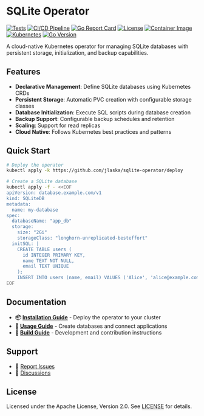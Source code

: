 # SQLite Operator

[![Tests](https://github.com/jlaska/sqlite-operator/actions/workflows/test.yml/badge.svg)](https://github.com/jlaska/sqlite-operator/actions/workflows/test.yml)
[![CI/CD Pipeline](https://github.com/jlaska/sqlite-operator/actions/workflows/ci.yaml/badge.svg)](https://github.com/jlaska/sqlite-operator/actions/workflows/ci.yaml)
[![Go Report Card](https://goreportcard.com/badge/github.com/jlaska/sqlite-operator)](https://goreportcard.com/report/github.com/jlaska/sqlite-operator)
[![License](https://img.shields.io/badge/License-Apache%202.0-blue.svg)](https://opensource.org/licenses/Apache-2.0)
[![Container Image](https://img.shields.io/badge/container-quay.io-red)](https://quay.io/repository/jlaska/sqlite-operator)
[![Kubernetes](https://img.shields.io/badge/kubernetes-v1.11.3+-blue.svg)](https://kubernetes.io/)
[![Go Version](https://img.shields.io/badge/go-v1.24+-blue.svg)](https://golang.org/)

A cloud-native Kubernetes operator for managing SQLite databases with persistent storage, initialization, and backup capabilities.

## Features

- **Declarative Management**: Define SQLite databases using Kubernetes CRDs
- **Persistent Storage**: Automatic PVC creation with configurable storage classes
- **Database Initialization**: Execute SQL scripts during database creation  
- **Backup Support**: Configurable backup schedules and retention
- **Scaling**: Support for read replicas
- **Cloud Native**: Follows Kubernetes best practices and patterns

## Quick Start

```bash
# Deploy the operator
kubectl apply -k https://github.com/jlaska/sqlite-operator/deploy

# Create a SQLite database
kubectl apply -f - <<EOF
apiVersion: database.example.com/v1
kind: SQLiteDB
metadata:
  name: my-database
spec:
  databaseName: "app_db"
  storage:
    size: "2Gi"
    storageClass: "longhorn-unreplicated-besteffort"
  initSQL: |
    CREATE TABLE users (
      id INTEGER PRIMARY KEY,
      name TEXT NOT NULL,
      email TEXT UNIQUE
    );
    INSERT INTO users (name, email) VALUES ('Alice', 'alice@example.com');
EOF
```

## Documentation

- **📦 [Installation Guide](./docs/INSTALL.md)** - Deploy the operator to your cluster
- **📖 [Usage Guide](./docs/USAGE.md)** - Create databases and connect applications  
- **🔧 [Build Guide](./docs/BUILD.md)** - Development and contribution instructions

## Support

- 🐛 [Report Issues](https://github.com/jlaska/sqlite-operator/issues)
- 💬 [Discussions](https://github.com/jlaska/sqlite-operator/discussions)

## License

Licensed under the Apache License, Version 2.0. See [LICENSE](./LICENSE) for details.
